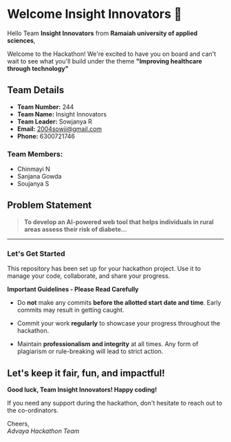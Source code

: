 # Welcome Insight Innovators 👋

Hello Team **Insight Innovators** from **Ramaiah university of applied sciences**,

Welcome to the Hackathon! We're excited to have you on board and can't wait to see what you'll build under the theme **"Improving healthcare through technology"** 

## Team Details

- **Team Number:** 244  
- **Team Name:** Insight Innovators
- **Team Leader:** Sowjanya R  
- **Email:** 2004sowji@gmail.com  
- **Phone:** 6300721746  

### Team Members:
- Chinmayi N 
- Sanjana Gowda 
- Soujanya S 

## Problem Statement

> **To develop an AI-powered web tool that helps individuals in rural areas assess their risk of diabete...**

---

### Let's Get Started 

This repository has been set up for your hackathon project. Use it to manage your code, collaborate, and share your progress.

**Important Guidelines - Please Read Carefully**

- Do **not** make any commits **before the allotted start date and time**. Early commits may result in getting caught.
- Commit your work **regularly** to showcase your progress throughout the hackathon.

- Maintain **professionalism and integrity** at all times. Any form of plagiarism or rule-breaking will lead to strict action.

Let's keep it fair, fun, and impactful! 
---

**Good luck, Team Insight Innovators! Happy coding!**

If you need any support during the hackathon, don't hesitate to reach out to the co-ordinators.

Cheers,  
_Advaya Hackathon Team_